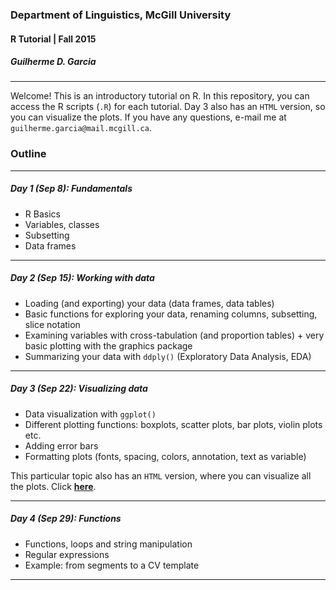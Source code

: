 ### Department of Linguistics, McGill University
#### R Tutorial | Fall 2015
##### Guilherme D. Garcia

---

Welcome! This is an introductory tutorial on R. In this repository, you can access the R scripts (```.R```) for each tutorial. Day 3 also has an ```HTML``` version, so you can visualize the plots. If you have any questions, e-mail me at ```guilherme.garcia@mail.mcgill.ca```.

### Outline

---

##### Day 1 (Sep 8): Fundamentals

- R Basics
- Variables, classes
- Subsetting
- Data frames

---

##### Day 2 (Sep 15): Working with data

- Loading (and exporting) your data (data frames, data tables)
- Basic functions for exploring your data, renaming columns, subsetting, slice notation
- Examining variables with cross-tabulation (and proportion tables) + very basic plotting with the graphics package
- Summarizing your data with ```ddply()``` (Exploratory Data Analysis, EDA)

---

##### Day 3 (Sep 22): Visualizing data

- Data visualization with ```ggplot()```
- Different plotting functions: boxplots, scatter plots, bar plots, violin plots etc.
- Adding error bars
- Formatting plots (fonts, spacing, colors, annotation, text as variable)

This particular topic also has an ```HTML``` version, where you can visualize all the plots. Click [**here**](http://guilhermegarcia.github.io/resources/intro_to_r/intro_to_ggplot2.html).

---

##### Day 4 (Sep 29): Functions

- Functions, loops and string manipulation
- Regular expressions
- Example: from segments to a CV template

---

